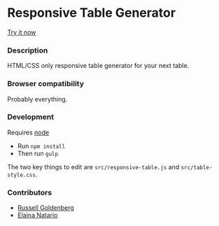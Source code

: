 Responsive Table Generator
==============================

[Try it now](http://russellgoldenberg.github.io/responsive-table-generator)

### Description
HTML/CSS only responsive table generator for your next table.

### Browser compatibility
Probably everything.

### Development
Requires [node](http://nodejs.org)

- Run `npm install`
- Then run `gulp`

The two key things to edit are `src/responsive-table.js` and `src/table-style.css`.

### Contributors
* [Russell Goldenberg](https://twitter.com/codenberg)
* [Elaina Natario](https://twitter.com/elainanatario)

